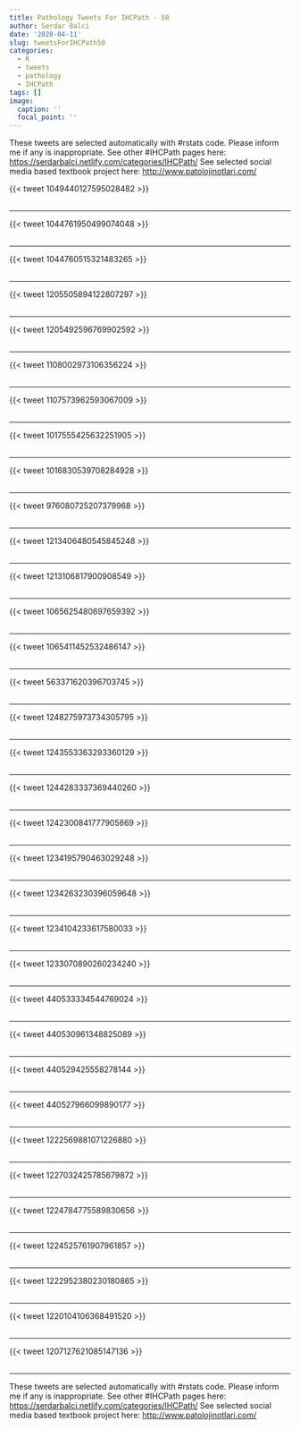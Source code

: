```yaml
---
title: Pathology Tweets For IHCPath - 50
author: Serdar Balci
date: '2020-04-11'
slug: tweetsForIHCPath50
categories:
  - R
  - tweets
  - pathology
  - IHCPath
tags: []
image:
  caption: ''
  focal_point: ''
---
```



These tweets are selected automatically with #rstats code. Please inform me if any is inappropriate.
See other #IHCPath pages here: https://serdarbalci.netlify.com/categories/IHCPath/ 
See selected social media based textbook project here: http://www.patolojinotlari.com/

{{< tweet 1049440127595028482 >}}
<br>
<br>
<hr>
{{< tweet 1044761950499074048 >}}
<br>
<br>
<hr>
{{< tweet 1044760515321483265 >}}
<br>
<br>
<hr>
{{< tweet 1205505894122807297 >}}
<br>
<br>
<hr>
{{< tweet 1205492596769902592 >}}
<br>
<br>
<hr>
{{< tweet 1108002973106356224 >}}
<br>
<br>
<hr>
{{< tweet 1107573962593067009 >}}
<br>
<br>
<hr>
{{< tweet 1017555425632251905 >}}
<br>
<br>
<hr>
{{< tweet 1016830539708284928 >}}
<br>
<br>
<hr>
{{< tweet 976080725207379968 >}}
<br>
<br>
<hr>
{{< tweet 1213406480545845248 >}}
<br>
<br>
<hr>
{{< tweet 1213106817900908549 >}}
<br>
<br>
<hr>
{{< tweet 1065625480697659392 >}}
<br>
<br>
<hr>
{{< tweet 1065411452532486147 >}}
<br>
<br>
<hr>
{{< tweet 563371620396703745 >}}
<br>
<br>
<hr>
{{< tweet 1248275973734305795 >}}
<br>
<br>
<hr>
{{< tweet 1243553363293360129 >}}
<br>
<br>
<hr>
{{< tweet 1244283337369440260 >}}
<br>
<br>
<hr>
{{< tweet 1242300841777905669 >}}
<br>
<br>
<hr>
{{< tweet 1234195790463029248 >}}
<br>
<br>
<hr>
{{< tweet 1234263230396059648 >}}
<br>
<br>
<hr>
{{< tweet 1234104233617580033 >}}
<br>
<br>
<hr>
{{< tweet 1233070890260234240 >}}
<br>
<br>
<hr>
{{< tweet 440533334544769024 >}}
<br>
<br>
<hr>
{{< tweet 440530961348825089 >}}
<br>
<br>
<hr>
{{< tweet 440529425558278144 >}}
<br>
<br>
<hr>
{{< tweet 440527966099890177 >}}
<br>
<br>
<hr>
{{< tweet 1222569881071226880 >}}
<br>
<br>
<hr>
{{< tweet 1227032425785679872 >}}
<br>
<br>
<hr>
{{< tweet 1224784775589830656 >}}
<br>
<br>
<hr>
{{< tweet 1224525761907961857 >}}
<br>
<br>
<hr>
{{< tweet 1222952380230180865 >}}
<br>
<br>
<hr>
{{< tweet 1220104106368491520 >}}
<br>
<br>
<hr>
{{< tweet 1207127621085147136 >}}
<br>
<br>
<hr>


These tweets are selected automatically with #rstats code. Please inform me if any is inappropriate.
See other #IHCPath pages here: https://serdarbalci.netlify.com/categories/IHCPath/ 
See selected social media based textbook project here: http://www.patolojinotlari.com/
